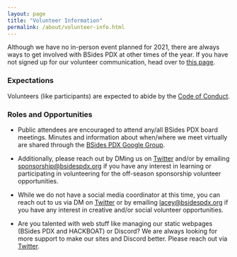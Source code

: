 ```yaml
---
layout: page
title: "Volunteer Information"
permalink: /about/volunteer-info.html
--- 
```


Although we have no in-person event planned for 2021, there are always ways to get involved with BSides PDX at other times of the year. If you have not signed up for our volunteer communication, head over to [this page](../events/2020/volunteer.html).

### Expectations
Volunteers (like participants) are expected to abide by the [Code of Conduct](./code-of-conduct.html). 

### Roles and Opportunities


* Public attendees are encouraged to attend any/all BSides PDX board meetings. Minutes and information about when/where we meet virtually are shared through the <a href="https://groups.google.com/forum/#!forum/bsidespdx">BSides PDX Google Group</a>.

* Additionally, please reach out by DMing us on <a href="https://twitter.com/bsidespdx">Twitter</a> and/or by emailing sponsorship@bsidespdx.org if you have any interest in learning or participating in volunteering for the off-season sponsorship volunteer opportunities. 

* While we do not have a social media coordinator at this time, you can reach out to us via DM on <a href="https://twitter.com/bsidespdx">Twitter</a> or by emailing lacey@bsidespdx.org if you have any interest in creative and/or social volunteer opportunities.

* Are you talented with web stuff like managing our static webpages (BSides PDX and HACKBOAT) or Discord? We are always looking for more support to make our sites and Discord better. Please reach out via <a href="https://twitter.com/bsidespdx">Twitter</a>.

